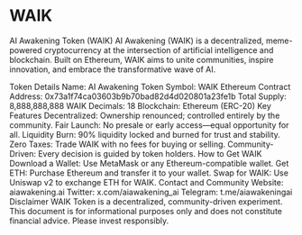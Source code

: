 # WAIK
AI Awakening Token (WAIK)
AI Awakening (WAIK) is a decentralized, meme-powered cryptocurrency at the intersection of artificial intelligence and blockchain. Built on Ethereum, WAIK aims to unite communities, inspire innovation, and embrace the transformative wave of AI.

Token Details
Name: AI Awakening Token
Symbol: WAIK
Ethereum Contract Address: 0x73a1f74ca03603b9b70bad82d4d020801a23fe1b
Total Supply: 8,888,888,888 WAIK
Decimals: 18
Blockchain: Ethereum (ERC-20)
Key Features
Decentralized: Ownership renounced; controlled entirely by the community.
Fair Launch: No presale or early access—equal opportunity for all.
Liquidity Burn: 90% liquidity locked and burned for trust and stability.
Zero Taxes: Trade WAIK with no fees for buying or selling.
Community-Driven: Every decision is guided by token holders.
How to Get WAIK
Download a Wallet: Use MetaMask or any Ethereum-compatible wallet.
Get ETH: Purchase Ethereum and transfer it to your wallet.
Swap for WAIK: Use Uniswap v2 to exchange ETH for WAIK.
Contact and Community
Website: aiawakening.ai
Twitter: x.com/aiawakening_ai
Telegram: t.me/aiawakeningai
Disclaimer
WAIK Token is a decentralized, community-driven experiment. This document is for informational purposes only and does not constitute financial advice. Please invest responsibly.

